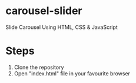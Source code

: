 # carousel-slider
Slide Carousel Using HTML, CSS &amp; JavaScript

# Steps
1. Clone the repository
2. Open "index.html" file in your favourite browser
